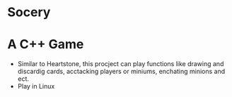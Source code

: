 # Socery
# A C++ Game
- Similar to Heartstone, this procject can play functions like drawing and discardig cards, 
  acctacking players or miniums, enchating minions and ect.
- Play in Linux



